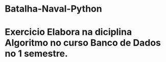 # Batalha-Naval-Python


# Exercicio Elabora na diciplina Algoritmo no curso Banco de Dados no 1 semestre.

#  